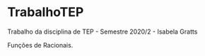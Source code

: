 # TrabalhoTEP
Trabalho da disciplina de TEP - Semestre 2020/2 - Isabela Gratts

Funções de Racionais.

